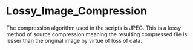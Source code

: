 # Lossy_Image_Compression
The compression algorithm used in the scripts is JPEG. This is a lossy method of source
compression meaning the resulting compressed file is lesser than the original image by 
virtue of loss of data. 
